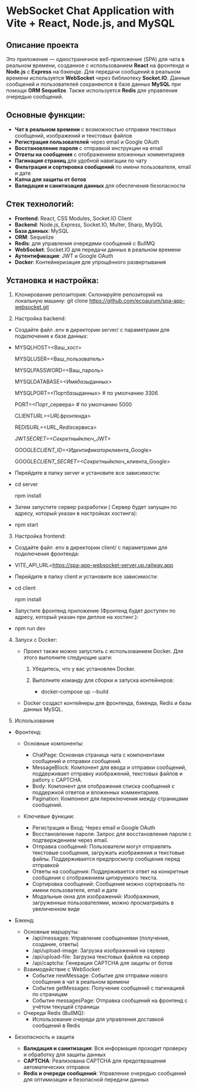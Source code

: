 # WebSocket Chat Application with Vite + React, Node.js, and MySQL

## Описание проекта

Это приложение — одностраничное веб-приложение (SPA) для чата в реальном времени, созданное с использованием **React** на фронтенде и **Node.js** с **Express** на бэкенде. Для передачи сообщений в реальном времени используется **WebSocket** через библиотеку **Socket.IO**. Данные сообщений и пользователей сохраняются в базе данных **MySQL** при помощи **ORM Sequelize**. Также используется **Redis** для управления очередью сообщений.

## Основные функции:

- **Чат в реальном времени** с возможностью отправки текстовых сообщений, изображений и текстовых файлов
- **Регистрация пользователей** через email и Google OAuth
- **Восстановление пароля** с отправкой инструкции на email
- **Ответы на сообщения** с отображением вложенных комментариев
- **Пагинация страниц** для удобной навигации по чату
- **Фильтрация и сортировка сообщений** по имени пользователя, email и дате
- **Капча для защиты от ботов**
- **Валидация и санитизация данных** для обеспечения безопасности

## Стек технологий:

- **Frontend**: React, CSS Modules, Socket.IO Client
- **Backend**: Node.js, Express, Socket.IO, Multer, Sharp, MySQL
- **База данных**: MySQL
- **ORM**: Sequelize
- **Redis**: для управления очередями сообщений с BullMQ
- **WebSocket**: Socket.IO для передачи данных в реальном времени
- **Аутентификация**: JWT и Google OAuth
- **Docker**: Контейнеризация для упрощённого развертывания

## Установка и настройка:

1. Клонирование репозитория:
   Склонируйте репозиторий на локальную машину:
   git clone https://github.com/ecoaurum/spa-app-websocket.git

2. Настройка backend:

- Создайте файл .env в директории server/ с параметрами для подключения к базе данных:
- MYSQLHOST=<Ваш_хост>

  MYSQLUSER=<Ваш_пользователь>

  MYSQLPASSWORD=<Ваш_пароль>

  MYSQLDATABASE=<Имя*базы*данных>

  MYSQLPORT=<Порт*базы*данных> # по умолчанию 3306

  PORT=<Порт_сервера> # по умолчанию 5000

  CLIENT*URL=<URL*фронтенда>

  REDIS*URL=<URL_Redis*сервиса>

  JWT*SECRET=<Секретный*ключ_JWT>

  GOOGLE*CLIENT_ID=<Идентификатор*клиента_Google>

  GOOGLE*CLIENT_SECRET=<Секретный*ключ_клиента_Google>

- Перейдите в папку server и установите все зависимости:
- cd server

  npm install

- Затем запустите сервер разработки ( Сервер будет запущен по адресу, который указан в настройках хостинга):
- npm start

3. Настройка frontend:

- Создайте файл .env в директории client/ с параметрами для подключения фронтенда:
- VITE_API_URL=https://spa-app-websocket-server.up.railway.app
- Перейдите в папку client и установите все зависимости:
- cd client

  npm install

- Запустите фронтенд приложение (Фронтенд будет доступен по адресу, который указан при деплое на хостинг.):
- npm run dev

4. Запуск с Docker:

   - Проект также можно запустить с использованием Docker. Для этого выполните следующие шаги:

     1. Убедитесь, что у вас установлен Docker.

     2. Выполните команду для сборки и запуска контейнеров:

        - docker-compose up --build

   - Docker создаст контейнеры для фронтенда, бэкенда, Redis и базы данных MySQL.

5. Использование

- Фронтенд:

  - Основные компоненты:

    - ChatPage: Основная страница чата с компонентами сообщений и отправки сообщений.
    - MessageBlock: Компонент для ввода и отправки сообщений, поддерживает отправку изображений, текстовых файлов и работу с CAPTCHA.
    - Body: Компонент для отображения списка сообщений с поддержкой ответов и вложенных комментариев.
    - Pagination: Компонент для переключения между страницами сообщений.

  - Ключевые функции:
    - Регистрация и Вход: Через email и Google OAuth
    - Восстановление пароля: Запрос для восстановления пароля с подтверждением через email.
    - Отправка сообщений: Пользователи могут отправлять текстовые сообщения, загружать изображения и текстовые файлы. Поддерживается предпросмотр сообщения перед отправкой
    - Ответы на сообщения: Поддерживается ответ на конкретные сообщения с отображением цитируемого текста.
    - Сортировка сообщений: Сообщения можно сортировать по имени пользователя, email и дате
    - Модальные окна для изображений: Изображения, загруженные пользователями, можно просматривать в увеличенном виде

- Бэкенд:

  - Основные маршруты:
    - /api/messages: Управление сообщениями (получение, создание, ответы)
    - /api/upload-image: Загрузка изображений на сервер
    - /api/upload-file: Загрузка текстовых файлов на сервер
    - /api/captcha: Генерация CAPTCHA для защиты от ботов
  - Взаимодействие с WebSocket:
    - Событие newMessage: Событие для отправки нового сообщения в чат в реальном времени
    - Событие getMessages: Получение сообщений с пагинацией по страницам
    - Событие messagesPage: Отправка сообщений на фронтенд с учётом текущей страницы
  - Очереди Redis (BullMQ):
    - Использование очереди для управления доставкой сообщений в Redis

- Безопасность и защита
  - **Валидация и санитизация**: Вся информация проходит проверку и обработку для защиты данных
  - **CAPTCHA**: Реализована CAPTCHA для предотвращения автоматических отправок
  - **Redis и очереди сообщений**: Управление очередью сообщений для оптимизации и безопасной передачи данных

